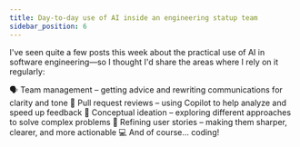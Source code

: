 ```yaml
---
title: Day-to-day use of AI inside an engineering statup team 
sidebar_position: 6
---
```


I've seen quite a few posts this week about the practical use of AI in software engineering—so I thought I'd share the areas where I rely on it regularly:

🗣️ Team management – getting advice and rewriting communications for clarity and tone
 🧪 Pull request reviews – using Copilot to help analyze and speed up feedback
 🧠 Conceptual ideation – exploring different approaches to solve complex problems
 📝 Refining user stories – making them sharper, clearer, and more actionable
 💻 And of course... coding!

